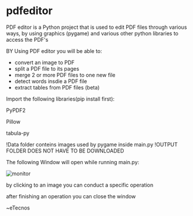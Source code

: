 # pdfeditor
PDF editor is a Python project that is used to edit PDF files through various ways, by using graphics (pygame) and various other python libraries to access the PDF's

BY Using PDF editor you will be able to:
- convert an image to PDF
- split a PDF file to its pages
- merge 2 or more PDF files to one new file
- detect words insdie a PDF file
- extract tables from PDF files (beta)





Import the following libraries(pip install first):

PyPDF2

Pillow

tabula-py


!Data folder conteins images used by pygame inside main.py
!OUTPUT FOLDER DOES NOT HAVE TO BE DOWNLOADED



The following Window will open while running main.py:



![monitor](https://github.com/etecnos/pdfeditor/blob/main/output/monitor.png?raw=true)


by clicking to an image you can conduct a specific operation 

after finishing an operation you can close the window


~eTecnos



